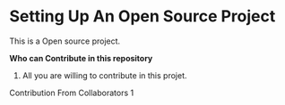# Setting Up An Open Source Project


This is a Open source project. 

**Who can Contribute in this repository**
1. All you are willing to contribute in this projet.


Contribution From Collaborators 1
